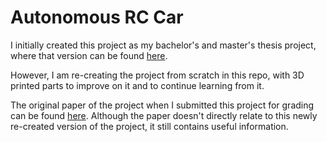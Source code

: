 # Autonomous RC Car

I initially created this project as my bachelor's and master's thesis project, where that version can be found [here](https://github.com/RedaAlb/old-auto-rc-car).

However, I am re-creating the project from scratch in this repo, with 3D printed parts to improve on it and to continue learning from it.

The original paper of the project when I submitted this project for grading can be found [here](MSc_AI_AutoRCCar_paper.pdf). Although the paper doesn't directly relate to this newly re-created version of the project, it still contains useful information.